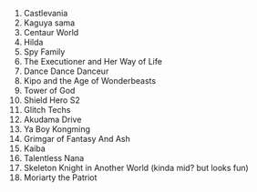 1. Castlevania
2. Kaguya sama
3. Centaur World
4. Hilda
5. Spy Family 
6. The Executioner and Her Way of Life
7. Dance Dance Danceur
8. Kipo and the Age of Wonderbeasts
9. Tower of God
10. Shield Hero S2
11. Glitch Techs
12. Akudama Drive
13. Ya Boy Kongming
14. Grimgar of Fantasy And Ash
15. Kaiba
16. Talentless Nana
17. Skeleton Knight in Another World (kinda mid? but looks fun)
18. Moriarty the Patriot